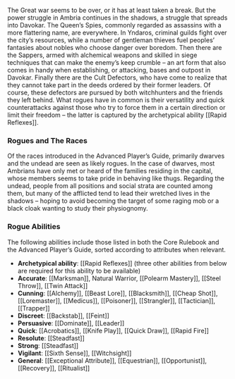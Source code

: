 The Great war seems to be over, or it has at least taken a break. But the power struggle in Ambria continues in the shadows, a struggle that spreads into Davokar. The Queen’s Spies, commonly regarded as assassins with a more flattering name, are everywhere. In Yndaros, criminal guilds fight over the city’s resources, while a number of gentleman thieves fuel peoples’ fantasies about nobles who choose danger over boredom. Then there are the Sappers, armed with alchemical weapons and skilled in siege techniques that can make the enemy’s keep crumble – an art form that also comes in handy when establishing, or attacking, bases and outpost in Davokar. Finally there are the Cult Defectors, who have come to realize that they cannot take part in the deeds ordered by their former leaders. Of course, these defectors are pursued by both witchhunters and the friends they left behind. What rogues have in common is their versatility and quick counterattacks against those who try to force them in a certain direction or limit their freedom – the latter is captured by the archetypical ability [[Rapid Reflexes]].

### Rogues and The Races
Of the races introduced in the Advanced Player’s Guide, primarily dwarves and the undead are seen as likely rogues. In the case of dwarves, most Ambrians have only met or heard of the families residing in the capital, whose members seems to take pride in behaving like thugs. Regarding the undead, people from all positions and social strata are counted among them, but many of the afflicted tend to lead their wretched lives in the shadows – hoping to avoid becoming the target of some raging mob or a black cloak wanting to study their physiognomy.

### Rogue Abilities
The following abilities include those listed in both the Core Rulebook and the Advanced Player’s Guide, sorted according to attributes when relevant.
- **Archetypical ability**: [[Rapid Reflexes]] (three other abilities from below are required for this ability to be available)
- **Accurate**: [[Marksman]], Natural Warrior, [[Polearm Mastery]], [[Steel Throw]], [[Twin Attack]]
- **Cunning**: [[Alchemy]], [[Beast Lore]], [[Blacksmith]], [[Cheap Shot]], [[Loremaster]], [[Medicus]], [[Poisoner]], [[Strangler]], [[Tactician]], [[Trapper]]
- **Discreet**: [[Backstab]], [[Feint]]
- **Persuasive**: [[Dominate]], [[Leader]]
- **Quick**: [[Acrobatics]], [[Knife Play]], [[Quick Draw]], [[Rapid Fire]]
- **Resolute**: [[Steadfast]]
- **Strong**: [[Steadfast]]
- **Vigilant**: [[Sixth Sense]], [[Witchsight]]
- **General**: [[Exceptional Attribute]], [[Equestrian]], [[Opportunist]], [[Recovery]], [[Ritualist]]